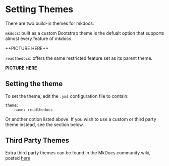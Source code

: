 # Setting Themes

There are two build-in themes for mkdocs:

`mkdocs`: built as a custom Bootstrap theme is the defualt option that supports almost every feature of mkdocs.

++PICTURE HERE++ 

`readthedocs`: offers the same restricted feature set as its parent theme. 

**PICTURE HERE**


## Setting the theme 
To set the theme, edit the `.yml` configuration file to contain:

```
theme:
    name: readthedocs
```
Or another option listed above. If you wish to use a custom or third party theme instead, see the section below.


## Third Party Themes
Extra third party themes can be found in the MkDocs community wiki, posted <a href= "https://github.com/mkdocs/mkdocs/wiki/MkDocs-Themes">here</a>
